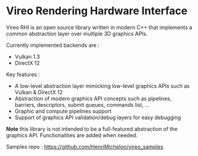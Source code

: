 # Vireo Rendering Hardware Interface

Vireo RHI is an open source library written in modern C++ that implements a common abstraction layer over multiple 3D graphics APIs.

Currently implemented backends are :
- Vulkan 1.3
- DirectX 12

Key features :
- A low-level abstraction layer mimicking low-level graphics APIs such as Vulkan & DirectX 12
- Abstraction of modern graphics API concepts such as pipelines, barriers, descriptors, submit queues, commands list, ...
- Graphic and compute pipelines support
- Support of graphics API validation/debug layers for easy debugging

**Note** this library is not intended to be a full-featured abstraction of the graphics API.
Functionalities are added when needed.

Samples repo : https://github.com/HenriMichelon/vireo_samples